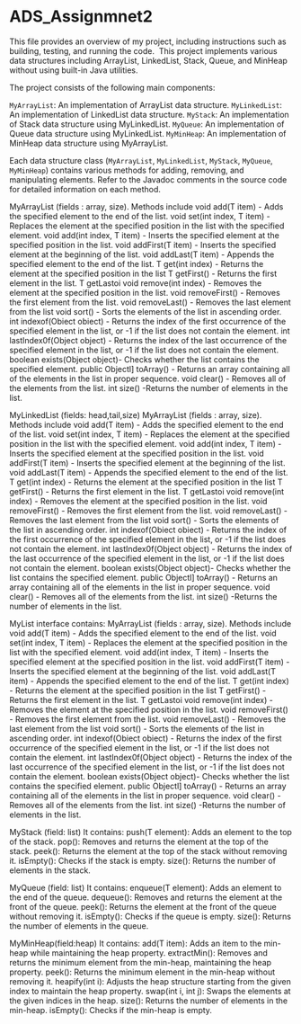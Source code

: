 # ADS_Assignmnet2

This file provides an overview of my project, including instructions such as building, testing, and running the code.  This project implements various data structures including ArrayList, LinkedList, Stack, Queue, and MinHeap without using built-in Java utilities.


The project consists of the following main components:

`MyArrayList`: An implementation of ArrayList data structure.
`MyLinkedList`: An implementation of LinkedList data structure.
`MyStack`: An implementation of Stack data structure using MyLinkedList.
`MyQueue`: An implementation of Queue data structure using MyLinkedList.
`MyMinHeap`: An implementation of MinHeap data structure using MyArrayList.

Each data structure class (`MyArrayList`, `MyLinkedList`, `MyStack`, `MyQueue`, `MyMinHeap`) contains various methods for adding, removing, and manipulating elements. Refer to the Javadoc comments in the source code for detailed information on each method.


MyArrayList (fields : array, size). Methods include 
void add(T item) -  Adds the specified element to the end of the list.
void set(int index, T item) - Replaces the element at the specified position in the list with the specified element.
void add(int index, T item) -  Inserts the specified element at the specified position in the list.
void addFirst(T item) - Inserts the specified element at the beginning of the list.
void addLast(T item) - Appends the specified element to the end of the list.
T get(int index) - Returns the element at the specified position in the list
T getFirst() - Returns the first element in the list.
T getLastoi void remove(int index) - Removes the element at the specified position in the list.
void removeFirst() - Removes the first element from the list.
void removeLast() - Removes the last element from the list
void sort() - Sorts the elements of the list in ascending order.
int indexof(Obiect obiect) - Returns the index of the first occurrence of the specified element in the list, or -1 if the list does not contain the element.
int lastIndex0f(Object object) - Returns the index of the last occurrence of the specified element in the list, or -1 if the list does not contain the element.
boolean exists(Object object)- Checks whether the list contains the specified element.
public Objectl] toArray() - Returns an array containing all of the elements in the list in proper sequence.
void clear() - Removes all of the elements from the list.
int size() -Returns the number of elements in the list.


MyLinkedList (fields: head,tail,size)
MyArrayList (fields : array, size). Methods include 
void add(T item) -  Adds the specified element to the end of the list.
void set(int index, T item) - Replaces the element at the specified position in the list with the specified element.
void add(int index, T item) -  Inserts the specified element at the specified position in the list.
void addFirst(T item) - Inserts the specified element at the beginning of the list.
void addLast(T item) - Appends the specified element to the end of the list.
T get(int index) - Returns the element at the specified position in the list
T getFirst() - Returns the first element in the list.
T getLastoi void remove(int index) - Removes the element at the specified position in the list.
void removeFirst() - Removes the first element from the list.
void removeLast() - Removes the last element from the list
void sort() - Sorts the elements of the list in ascending order.
int indexof(Obiect obiect) - Returns the index of the first occurrence of the specified element in the list, or -1 if the list does not contain the element.
int lastIndex0f(Object object) - Returns the index of the last occurrence of the specified element in the list, or -1 if the list does not contain the element.
boolean exists(Object object)- Checks whether the list contains the specified element.
public Objectl] toArray() - Returns an array containing all of the elements in the list in proper sequence.
void clear() - Removes all of the elements from the list.
int size() -Returns the number of elements in the list.


MyList interface contains:
MyArrayList (fields : array, size). Methods include 
void add(T item) -  Adds the specified element to the end of the list.
void set(int index, T item) - Replaces the element at the specified position in the list with the specified element.
void add(int index, T item) -  Inserts the specified element at the specified position in the list.
void addFirst(T item) - Inserts the specified element at the beginning of the list.
void addLast(T item) - Appends the specified element to the end of the list.
T get(int index) - Returns the element at the specified position in the list
T getFirst() - Returns the first element in the list.
T getLastoi void remove(int index) - Removes the element at the specified position in the list.
void removeFirst() - Removes the first element from the list.
void removeLast() - Removes the last element from the list
void sort() - Sorts the elements of the list in ascending order.
int indexof(Obiect obiect) - Returns the index of the first occurrence of the specified element in the list, or -1 if the list does not contain the element.
int lastIndex0f(Object object) - Returns the index of the last occurrence of the specified element in the list, or -1 if the list does not contain the element.
boolean exists(Object object)- Checks whether the list contains the specified element.
public Objectl] toArray() - Returns an array containing all of the elements in the list in proper sequence.
void clear() - Removes all of the elements from the list.
int size() -Returns the number of elements in the list.



MyStack (field: list)
It contains:
push(T element): Adds an element to the top of the stack.
pop(): Removes and returns the element at the top of the stack.
peek(): Returns the element at the top of the stack without removing it.
isEmpty(): Checks if the stack is empty.
size(): Returns the number of elements in the stack.


MyQueue (field: list)
It contains:
enqueue(T element): Adds an element to the end of the queue.
dequeue(): Removes and returns the element at the front of the queue.
peek(): Returns the element at the front of the queue without removing it.
isEmpty(): Checks if the queue is empty.
size(): Returns the number of elements in the queue.



MyMinHeap(field:heap)
It contains: 
add(T item): Adds an item to the min-heap while maintaining the heap property.
extractMin(): Removes and returns the minimum element from the min-heap, maintaining the heap property.
peek(): Returns the minimum element in the min-heap without removing it.
heapify(int i): Adjusts the heap structure starting from the given index to maintain the heap property.
swap(int i, int j): Swaps the elements at the given indices in the heap.
size(): Returns the number of elements in the min-heap.
isEmpty(): Checks if the min-heap is empty.


